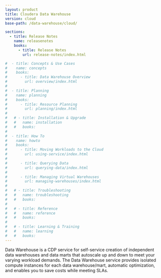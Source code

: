 ```yaml
---
layout: product
title: Cloudera Data Warehouse
version: cloud
base-path: /data-warehouse/cloud/

sections:
  - title: Release Notes
    name: releasenotes
    books:
      - title: Release Notes
        url: release-notes/index.html

#  - title: Concepts & Use Cases
#    name: concepts
#    books:
#      - title: Data Warehouse Overview
#        url: overview/index.html
#
#  - title: Planning
#    name: planning
#    books:
#      - title: Resource Planning
#        url: planning/index.html
#
#   # - title: Installation & Upgrade
#   #   name: installation
#   #   books:
#
#  - title: How To
#    name: howto
#    books:
#      - title: Moving Workloads to the Cloud
#        url: using-service/index.html
#
#      - title: Querying Data
#        url: querying-data/index.html
#
#      - title: Managing Virtual Warehouses
#        url: managing-warehouses/index.html
#
#   # - title: Troubleshooting
#   #   name: troubleshooting
#   #   books:
#
#   # - title: Reference
#   #   name: reference
#   #   books:
#
#   # - title: Learning & Training
#   #   name: learning
#   #   books:
---
```

Data Warehouse is a CDP service for self-service creation of independent
data warehouses and data marts that autoscale up and down to meet your
varying workload demands. The Data Warehouse service provides isolated
compute instances for each data warehouse/mart, automatic optimization,
and enables you to save costs while meeting SLAs.
